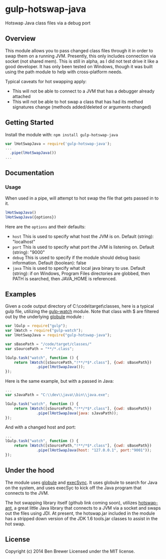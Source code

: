 # gulp-hotswap-java

Hotswap Java class files via a debug port

## Overview

This module allows you to pass changed class files through it in order to swap them on a running JVM. Presently, this only includes connection via socket (not shared mem). This is still in alpha, as I did not test drive it like a good developer. It has only been tested on Windows, though it was built using the path module to help with cross-platform needs.

Typical caveats for hot swapping apply:

- This will not be able to connect to a JVM that has a debugger already attached
- This will not be able to hot swap a class that has had its method signatures change (methods added/deleted or arguments changed)


## Getting Started
Install the module with: `npm install gulp-hotswap-java`

```javascript
var lHotSwapJava = require('gulp-hotswap-java');
...
  .pipe(lHotSwapJava())
...
```

## Documentation

### Usage
When used in a pipe, will attempt to hot swap the file that gets passed in to it.

```js
lHotSwapJava()
lHotSwapJava({options})
```

Here are the `options` and their defaults:

* `host` This is used to specify what host the JVM is on. Default (string): "localhost"
* `port` This is used to specify what port the JVM is listening on. Default (string): "9000"
* `debug` This is used to specify if the module should debug basic information. Default (boolean): false
* `java` This is used to specify what local java binary to use. Default (string): if on Windows, Program Files directories are globbed, then PATH is searched, then JAVA_HOME is referenced.

## Examples

Given a code output directory of C:\code\target\classes, here is a typical gulp file, utilizing the [gulp-watch][] module. Note that class with $ are filtered out by the underlying [globule][] module :

[globule]: https://github.com/cowboy/node-globule
[gulp-watch]: https://github.com/floatdrop/gulp-watch

```js
var lGulp = require("gulp");
var lWatch = require("gulp-watch");
var lHotSwapJava = require("gulp-hotswap-java");

var sBasePath = "/code/target/classes/"
var sSourcePath = "**/*.class";

lGulp.task("watch", function () {
    return lWatch([sSourcePath,"!**/*$*.class"], {cwd: sBasePath})
		      .pipe(lHotSwapJava());
});

```

Here is the same example, but with a passed in Java:
```js
...
var sJavaPath = "C:\\dev\\java\\bin\\java.exe";

lGulp.task("watch", function () {
    return lWatch([sSourcePath,"!**/*$*.class"], {cwd: sBasePath})
		      .pipe(lHotSwapJava(java: sJavaPath));
});

```

And with a changed host and port:
```js
...
lGulp.task("watch", function () {
    return lWatch([sSourcePath,"!**/*$*.class"], {cwd: sBasePath})
		      .pipe(lHotSwapJava(host: "127.0.0.1", port:"9001"));
});

```

## Under the hood
The module uses [globule][] and [execSync][]. It uses globule to search for Java on the system, and uses execSyc to kick off the Java program that connects to the JVM.

The hot swapping library itself (github link coming soon), utilizes [hotswap-ant][], a great little Java library that connects to a JVM via a socket and swaps out the files using JDI. At present, the hotswap.jar included in the module has a stripped down version of the JDK 1.6 tools.jar classes to assist in the hot swap.

[hotswap-ant]: https://code.google.com/p/hotswap
[execSync]: https://github.com/mgutz/execSync

## License
Copyright (c) 2014 Ben Brewer
Licensed under the MIT license.
